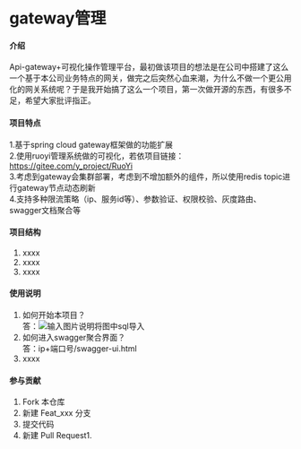 # gateway管理

#### 介绍
Api-gateway+可视化操作管理平台，最初做该项目的想法是在公司中搭建了这么一个基于本公司业务特点的网关，做完之后突然心血来潮，为什么不做一个更公用化的网关系统呢？于是我开始搞了这么一个项目，第一次做开源的东西，有很多不足，希望大家批评指正。<br>


#### 项目特点
1.基于spring cloud gateway框架做的功能扩展<br>
2.使用ruoyi管理系统做的可视化，若依项目链接：https://gitee.com/y_project/RuoYi<br>
3.考虑到gateway会集群部署，考虑到不增加额外的组件，所以使用redis topic进行gateway节点动态刷新<br>
4.支持多种限流策略（ip、服务id等）、参数验证、权限校验、灰度路由、swagger文档聚合等<br>

#### 项目结构


1. xxxx
2. xxxx
3. xxxx

#### 使用说明
1. 如何开始本项目？<br>
答：![输入图片说明](https://gitee.com/uploads/images/2019/0405/220859_aab976d9_1505497.png "屏幕截图.png")将图中sql导入<br>
2. 如何进入swagger聚合界面？<br>
答：ip+端口号/swagger-ui.html<br>
3. xxxx

#### 参与贡献

1. Fork 本仓库
2. 新建 Feat_xxx 分支
3. 提交代码
4. 新建 Pull Request1. 